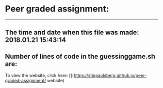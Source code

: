 # Peer graded assignment:
---
The time and date when this file was made: 2018.01.21 15:43:14
---
Number of lines of code in the guessinggame.sh are: 
---
To view the website, click here: [](https://stigpaulsberg.github.io/peer-graded-assignment/ website)
